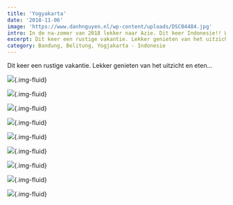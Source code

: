```yaml
---
title: 'Yogyakarta'
date: '2018-11-06'
image: 'https://www.danhnguyen.nl/wp-content/uploads/DSC04484.jpg'
intro: In de na-zomer van 2018 lekker naar Azie. Dit keer Indonesie!! We gaan door verschillende streken zoals Bandung en Belitung. Tevens voor het eerst met onze dochter reizen.
excerpt: Dit keer een rustige vakantie. Lekker genieten van het uitzicht en eten...
category: Bandung, Belitung, Yogjakarta - Indonesie
---
```


Dit keer een rustige vakantie. Lekker genieten van het uitzicht en eten...

![](https://www.danhnguyen.nl/wp-content/uploads/20181105_154627-700x394.jpg){.img-fluid}

![](https://www.danhnguyen.nl/wp-content/uploads/20181106_054833-700x394.jpg){.img-fluid}

![](https://www.danhnguyen.nl/wp-content/uploads/20181106_121315-700x394.jpg){.img-fluid}

![](https://www.danhnguyen.nl/wp-content/uploads/20181106_143300-700x394.jpg){.img-fluid}

![](https://www.danhnguyen.nl/wp-content/uploads/20181106_210549-700x394.jpg){.img-fluid}

![](https://www.danhnguyen.nl/wp-content/uploads/20181109_095357-700x394.jpg){.img-fluid}

![](https://www.danhnguyen.nl/wp-content/uploads/20181109_135102-700x394.jpg){.img-fluid}

![](https://www.danhnguyen.nl/wp-content/uploads/20181110_075350-700x394.jpg){.img-fluid}

![](https://www.danhnguyen.nl/wp-content/uploads/DSC04484-700x394.jpg){.img-fluid}

